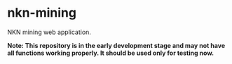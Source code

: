 # nkn-mining

NKN mining web application.

**Note: This repository is in the early development stage and may not have all
functions working properly. It should be used only for testing now.**

